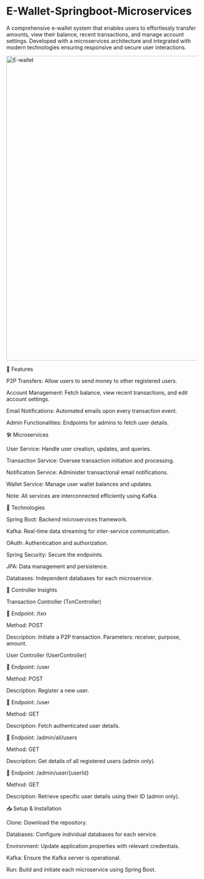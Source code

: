 # E-Wallet-Springboot-Microservices

A comprehensive e-wallet system that enables users to effortlessly transfer amounts, view their balance, recent transactions, and manage account settings. Developed with a microservices architecture and integrated with modern technologies ensuring responsive and secure user interactions.

<img width="803" alt="E-wallet" src="https://github.com/ritesh-works/E-Wallet-Springboot-Microservices-/assets/116880840/8fafe203-837e-4a74-8fc6-28993fb95e2c">

🚀 Features

P2P Transfers: Allow users to send money to other registered users.

Account Management: Fetch balance, view recent transactions, and edit account settings.

Email Notifications: Automated emails upon every transaction event.

Admin Functionalities: Endpoints for admins to fetch user details.



🛠️ Microservices

User Service: Handle user creation, updates, and queries.

Transaction Service: Oversee transaction initiation and processing.

Notification Service: Administer transactional email notifications.

Wallet Service: Manage user wallet balances and updates.

Note: All services are interconnected efficiently using Kafka.


🔧 Technologies

Spring Boot: Backend microservices framework.

Kafka: Real-time data streaming for inter-service communication.

OAuth: Authentication and authorization.

Spring Security: Secure the endpoints.

JPA: Data management and persistence.

Databases: Independent databases for each microservice.


📌 Controller Insights

Transaction Controller (TxnController)

🔗 Endpoint: /txn

Method: POST

Description: Initiate a P2P transaction.
Parameters: receiver, purpose, amount.

User Controller (UserController)

🔗 Endpoint: /user

Method: POST

Description: Register a new user.

🔗 Endpoint: /user

Method: GET

Description: Fetch authenticated user details.

🔗 Endpoint: /admin/all/users

Method: GET

Description: Get details of all registered users (admin only).

🔗 Endpoint: /admin/user/{userId}

Method: GET

Description: Retrieve specific user details using their ID (admin only).

📥 Setup & Installation

Clone: Download the repository.

Databases: Configure individual databases for each service.

Environment: Update application.properties with relevant credentials.

Kafka: Ensure the Kafka server is operational.

Run: Build and initiate each microservice using Spring Boot.
